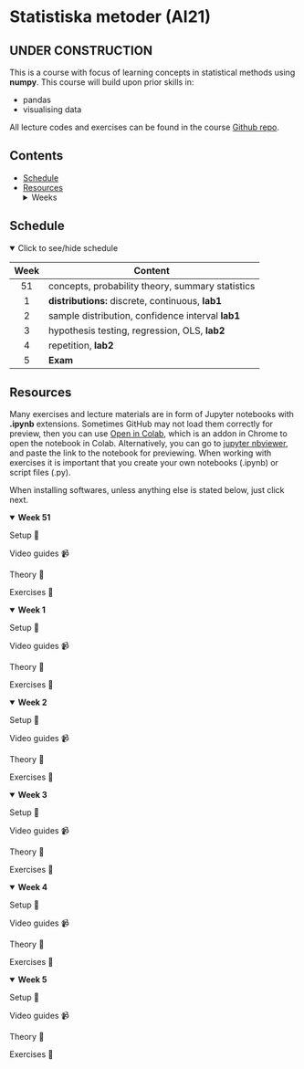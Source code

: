 # Statistiska metoder (AI21)

## UNDER CONSTRUCTION

This is a course with focus of learning concepts in statistical methods using **numpy**. This course will build upon prior skills in: 
- pandas
- visualising data 

All lecture codes and exercises can be found in the course [Github repo][ghr].

[ghr]: https://github.com/kokchun/Maskininlarning-AI21

## Contents

- [Schedule](#schedule)
- [Resources](#resources) <details> <summary> Weeks </summary>
  - [Week 51](#week1)
  - [Week 1](#week2)
  - [Week 2](#week3)
  - [Week 3](#week4)
  - [Week 4](#week5)
  - [Week 5](#week6)

</details>

## Schedule

<details open>
  
<summary id="schedule">Click to see/hide schedule</summary>

| Week  | Content                                            |
| :---: | -------------------------------------------------- |
|  51   | concepts, probability theory, summary statistics   |
|   1   | **distributions:** discrete, continuous, **lab1**  |
|   2   | sample distribution, confidence interval **lab1**  |
|   3   | hypothesis testing, regression, OLS,      **lab2** |
|   4   | repetition, **lab2**                               |
|   5   | **Exam**                                           |


</details>

## Resources

Many exercises and lecture materials are in form of Jupyter notebooks with **.ipynb** extensions. Sometimes GitHub may not load them correctly for preview, then you can use [Open in Colab][colab_addon], which is an addon in Chrome to open the notebook in Colab. Alternatively, you can go to [jupyter nbviewer][nbviewer], and paste the link to the notebook for previewing. When working with exercises it is important that you create your own notebooks (.ipynb) or script files (.py).

[nbviewer]: https://nbviewer.jupyter.org/
[colab_addon]: https://chrome.google.com/webstore/detail/open-in-colab/iogfkhleblhcpcekbiedikdehleodpjo?hl=sv

When installing softwares, unless anything else is stated below, just click next.

<details open>

<summary id = "week1"><b>Week 51</b></summary>

Setup :wrench:

Video guides :video_camera:

Theory :book:

Exercises :running:

</details>


<details open>

<summary id = "week2"><b >Week 1</b></summary>

Setup :wrench:

Video guides :video_camera:

Theory :book:

Exercises :running:

</details>

<details open>

<summary id = "week3"><b >Week 2</b></summary>

Setup :wrench:

Video guides :video_camera:

Theory :book:

Exercises :running:

</details>

<details open>

<summary id = "week4"><b >Week 3</b></summary>

Setup :wrench:

Video guides :video_camera:

Theory :book:

Exercises :running:

</details>

<details open>

<summary id = "week5"><b >Week 4</b></summary>

Setup :wrench:

Video guides :video_camera:

Theory :book:

Exercises :running:

</details>

<details open>

<summary id = "week6"><b >Week 5</b></summary>

Setup :wrench:

Video guides :video_camera:

Theory :book:

Exercises :running:

</details>
